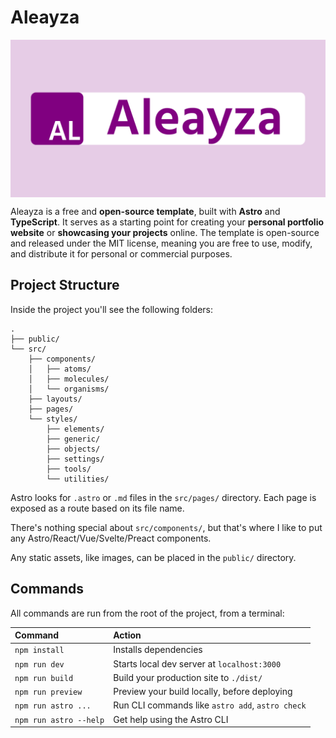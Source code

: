 # Aleayza

<p align="center">
  <img align="center" alt="Aleayza" src="https://raw.githubusercontent.com/emmanuel-mendez/aleayza/main/public/images/aleayza-repository-open-graph.png"/>
</p>

Aleayza is a free and **open-source template**, built with **Astro** and **TypeScript**. It serves as a starting point for creating your **personal portfolio website** or **showcasing your projects** online. The template is open-source and released under the MIT license, meaning you are free to use, modify, and distribute it for personal or commercial purposes.

## Project Structure

Inside the project you'll see the following folders:

```
.
├── public/
└── src/
    ├── components/
    │   ├── atoms/
    │   ├── molecules/
    │   └── organisms/
    ├── layouts/
    ├── pages/
    └── styles/
        ├── elements/
        ├── generic/
        ├── objects/
        ├── settings/
        ├── tools/
        └── utilities/
```

Astro looks for `.astro` or `.md` files in the `src/pages/` directory. Each page is exposed as a route based on its file name.

There's nothing special about `src/components/`, but that's where I like to put any Astro/React/Vue/Svelte/Preact components.

Any static assets, like images, can be placed in the `public/` directory.

## Commands

All commands are run from the root of the project, from a terminal:

| Command                | Action                                           |
| :--------------------- | :----------------------------------------------- |
| `npm install`          | Installs dependencies                            |
| `npm run dev`          | Starts local dev server at `localhost:3000`      |
| `npm run build`        | Build your production site to `./dist/`          |
| `npm run preview`      | Preview your build locally, before deploying     |
| `npm run astro ...`    | Run CLI commands like `astro add`, `astro check` |
| `npm run astro --help` | Get help using the Astro CLI                     |
